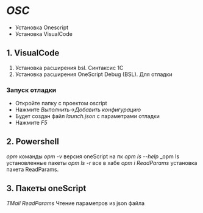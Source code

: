 # *OSC*
 * Установка Onescript
 * Установка VisualCode

## 1. VisualCode
1. Установка расширения bsl. Синтаксис 1С
2. Установка расширения OneScript Debug (BSL). Для отладки 

### Запуск отладки
* Откройте папку с проектом oscript
* Нажмите _Выполнить->Добавить конфигурацию_
* Будет создан файл _launch.json_ с параметрами отладки
* Нажмите _F5_

## 2. Powershell
_opm_ команды
_opm -v_ версия oneScript на пк
_opm ls --help_ 
_opm ls установленные пакеты
_opm ls -r_ все в хабе
_opm i ReadParams_ установка пакета ReadParams.

## 3. Пакеты oneScript
_TMail_ 
_ReadParams_ Чтение параметров из json файла
 
